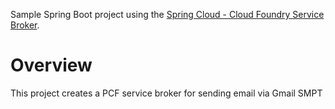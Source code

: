 Sample Spring Boot project using the [Spring Cloud - Cloud Foundry Service Broker](https://github.com/spring-cloud/spring-cloud-cloudfoundry-service-broker).

# Overview

This project creates a PCF service broker for sending email via Gmail SMPT
